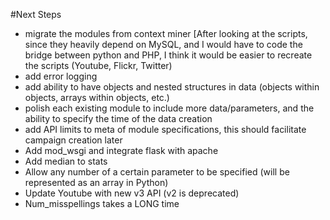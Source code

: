 #Next Steps
- migrate the modules from context miner [After looking at the scripts, since they heavily depend on MySQL, and I would have to code the bridge between python and PHP, I think it would be easier to recreate the scripts (Youtube, Flickr, Twitter)
- add error logging
- add ability to have objects and nested structures in data (objects within objects, arrays within objects, etc.)
- polish each existing module to include more data/parameters, and the ability to specify the time of the data creation
- add API limits to meta of module specifications, this should facilitate campaign creation later
- Add mod_wsgi and integrate flask with apache
- Add median to stats
- Allow any number of a certain parameter to be specified (will be represented as an array in Python)
- Update Youtube with new v3 API (v2 is deprecated)
- Num_misspellings takes a LONG time